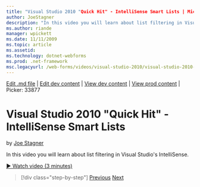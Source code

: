 ```yaml
---
title: "Visual Studio 2010 "Quick Hit" - IntelliSense Smart Lists | Microsoft Docs"
author: JoeStagner
description: "In this video you will learn about list filtering in Visual Studio's IntelliSense."
ms.author: riande
manager: wpickett
ms.date: 11/11/2009
ms.topic: article
ms.assetid: 
ms.technology: dotnet-webforms
ms.prod: .net-framework
msc.legacyurl: /web-forms/videos/visual-studio-2010/visual-studio-2010-quick-hit-intellisense-smart-lists
---
```

[Edit .md file](C:\Projects\msc\dev\Msc.Www\Web.ASP\App_Data\github\web-forms\videos\visual-studio-2010\visual-studio-2010-quick-hit-intellisense-smart-lists.md) | [Edit dev content](http://www.aspdev.net/umbraco#/content/content/edit/26930) | [View dev content](http://docs.aspdev.net/tutorials/web-forms/videos/visual-studio-2010/visual-studio-2010-quick-hit-intellisense-smart-lists.html) | [View prod content](http://www.asp.net/web-forms/videos/visual-studio-2010/visual-studio-2010-quick-hit-intellisense-smart-lists) | Picker: 33877

Visual Studio 2010 "Quick Hit" - IntelliSense Smart Lists
====================
by [Joe Stagner](https://github.com/JoeStagner)

In this video you will learn about list filtering in Visual Studio's IntelliSense.

[&#9654; Watch video (3 minutes)](https://channel9.msdn.com/Blogs/ASP-NET-Site-Videos/visual-studio-2010-quick-hit-intellisense-smart-lists)

>[!div class="step-by-step"] [Previous](visual-studio-2010-quick-hit-code-search-view-hierarchy.md) [Next](visual-studio-2010-quick-hit-multi-monitor-support.md)